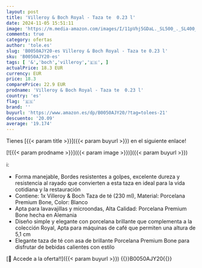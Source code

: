 ```yaml
---
layout: post
title: 'Villeroy & Boch Royal - Taza te  0.23 l'
date: 2024-11-05 15:51:11
image: 'https://m.media-amazon.com/images/I/11pVhj5GDaL._SL500_._SL400_.jpg'
comments: true
category: ofertas
author: 'tole.es'
slug: 'B0050AJY20-es Villeroy & Boch Royal - Taza te 0.23 l'
sku: 'B0050AJY20-es'
tags: [ '&','boch','villeroy','🇪🇸', ]
actualPrice: 18.3 EUR
currency: EUR
price: 18.3
comparePrice: 22.9 EUR
prodname: 'Villeroy & Boch Royal - Taza te  0.23 l'
country: 'es'
flag: '🇪🇸'
brand: ''
buyurl: 'https://www.amazon.es/dp/B0050AJY20/?tag=tolees-21'
descuento: '20.09'
average: '19.174'
---
```


Tienes [{{< param title >}}]({{< param buyurl >}}) en el siguiente enlace!

[![{{< param prodname >}}]({{< param image >}})]({{< param buyurl >}})

ℹ️:

- Forma manejable, Bordes resistentes a golpes, excelente dureza y resistencia al rayado que convierten a esta taza en ideal para la vida cotidiana y la restauración
- Contiene: 1x Villeroy & Boch Taza de té (230 ml), Material: Porcelana Premium Bone, Color: Blanco
- Apta para lavavajillas y microondas, Alta Calidad: Porcelana Premium Bone hecha en Alemania
- Diseño simple y elegante con porcelana brillante que complementa a la colección Royal, Apta para máquinas de café que permiten una altura de 5,1 cm
- Elegante taza de té con asa de brillante Porcelana Premium Bone para disfrutar de bebidas calientes con estilo

[🛒 Accede a la oferta!!]({{< param buyurl >}})
{{<world>}}B0050AJY20{{</world>}}
